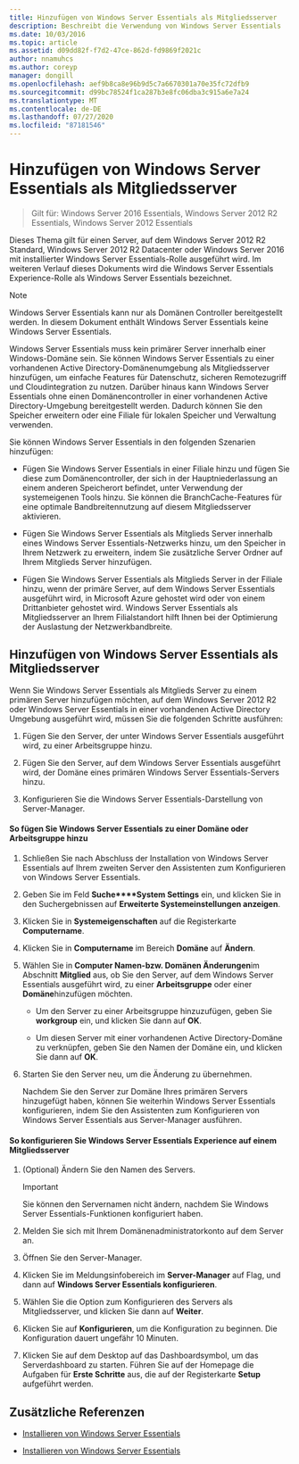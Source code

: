 ```yaml
---
title: Hinzufügen von Windows Server Essentials als Mitgliedsserver
description: Beschreibt die Verwendung von Windows Server Essentials
ms.date: 10/03/2016
ms.topic: article
ms.assetid: d09dd82f-f7d2-47ce-862d-fd9869f2021c
author: nnamuhcs
ms.author: coreyp
manager: dongill
ms.openlocfilehash: aef9b8ca8e96b9d5c7a6670301a70e35fc72dfb9
ms.sourcegitcommit: d99bc78524f1ca287b3e8fc06dba3c915a6e7a24
ms.translationtype: MT
ms.contentlocale: de-DE
ms.lasthandoff: 07/27/2020
ms.locfileid: "87181546"
---
```

# <a name="add-windows-server-essentials-as-a-member-server"></a>Hinzufügen von Windows Server Essentials als Mitgliedsserver

>Gilt für: Windows Server 2016 Essentials, Windows Server 2012 R2 Essentials, Windows Server 2012 Essentials

Dieses Thema gilt für einen Server, auf dem Windows Server 2012 R2 Standard, Windows Server 2012 R2 Datacenter oder Windows Server 2016 mit installierter Windows Server Essentials-Rolle ausgeführt wird. Im weiteren Verlauf dieses Dokuments wird die Windows Server Essentials Experience-Rolle als Windows Server Essentials bezeichnet.

> [!NOTE]
>   Windows Server Essentials kann nur als Domänen Controller bereitgestellt werden. In diesem Dokument enthält Windows Server Essentials keine Windows Server Essentials.

 Windows Server Essentials muss kein primärer Server innerhalb einer Windows-Domäne sein. Sie können Windows Server Essentials zu einer vorhandenen Active Directory-Domänenumgebung als Mitgliedsserver hinzufügen, um einfache Features für Datenschutz, sicheren Remotezugriff und Cloudintegration zu nutzen. Darüber hinaus kann Windows Server Essentials ohne einen Domänencontroller in einer vorhandenen Active Directory-Umgebung bereitgestellt werden. Dadurch können Sie den Speicher erweitern oder eine Filiale für lokalen Speicher und Verwaltung verwenden.

 Sie können Windows Server Essentials in den folgenden Szenarien hinzufügen:

-   Fügen Sie Windows Server Essentials in einer Filiale hinzu und fügen Sie diese zum Domänencontroller, der sich in der Hauptniederlassung an einem anderen Speicherort befindet, unter Verwendung der systemeigenen Tools hinzu. Sie können die BranchCache-Features für eine optimale Bandbreitennutzung auf diesem Mitgliedsserver aktivieren.

-   Fügen Sie Windows Server Essentials als Mitglieds Server innerhalb eines Windows Server Essentials-Netzwerks hinzu, um den Speicher in Ihrem Netzwerk zu erweitern, indem Sie zusätzliche Server Ordner auf Ihrem Mitglieds Server hinzufügen.

-   Fügen Sie Windows Server Essentials als Mitglieds Server in der Filiale hinzu, wenn der primäre Server, auf dem Windows Server Essentials ausgeführt wird, in Microsoft Azure gehostet wird oder von einem Drittanbieter gehostet wird. Windows Server Essentials als Mitgliedsserver an Ihrem Filialstandort hilft Ihnen bei der Optimierung der Auslastung der Netzwerkbandbreite.

## <a name="adding-windows-server-essentials-as-a-member-server"></a>Hinzufügen von Windows Server Essentials als Mitgliedsserver
 Wenn Sie Windows Server Essentials als Mitglieds Server zu einem primären Server hinzufügen möchten, auf dem Windows Server 2012 R2 oder Windows Server Essentials in einer vorhandenen Active Directory Umgebung ausgeführt wird, müssen Sie die folgenden Schritte ausführen:

1.  Fügen Sie den Server, der unter Windows Server Essentials ausgeführt wird, zu einer Arbeitsgruppe hinzu.

2.  Fügen Sie den Server, auf dem Windows Server Essentials ausgeführt wird, der Domäne eines primären Windows Server Essentials-Servers hinzu.

3.  Konfigurieren Sie die Windows Server Essentials-Darstellung von Server-Manager.

#### <a name="to-join-windows-server-essentials-to-a-workgroup-or-domain"></a>So fügen Sie Windows Server Essentials zu einer Domäne oder Arbeitsgruppe hinzu

1. Schließen Sie nach Abschluss der Installation von Windows Server Essentials auf Ihrem zweiten Server den Assistenten zum Konfigurieren von Windows Server Essentials.

2. Geben Sie im Feld **Suche****System Settings** ein, und klicken Sie in den Suchergebnissen auf **Erweiterte Systemeinstellungen anzeigen**.

3. Klicken Sie in **Systemeigenschaften** auf die Registerkarte **Computername**.

4. Klicken Sie in **Computername** im Bereich **Domäne** auf **Ändern**.

5. Wählen Sie in **Computer Namen-bzw. Domänen Änderungen**im Abschnitt **Mitglied** aus, ob Sie den Server, auf dem Windows Server Essentials ausgeführt wird, zu einer **Arbeitsgruppe** oder einer **Domäne**hinzufügen möchten.

   -   Um den Server zu einer Arbeitsgruppe hinzuzufügen, geben Sie **workgroup** ein, und klicken Sie dann auf **OK**.

   -   Um diesen Server mit einer vorhandenen Active Directory-Domäne zu verknüpfen, geben Sie den Namen der Domäne ein, und klicken Sie dann auf **OK**.

6. Starten Sie den Server neu, um die Änderung zu übernehmen.

   Nachdem Sie den Server zur Domäne Ihres primären Servers hinzugefügt haben, können Sie weiterhin Windows Server Essentials konfigurieren, indem Sie den Assistenten zum Konfigurieren von Windows Server Essentials aus Server-Manager ausführen.

#### <a name="to-configure-windows-server-essentials-experience-on-a-member-server"></a>So konfigurieren Sie Windows Server Essentials Experience auf einem Mitgliedsserver

1.  (Optional) Ändern Sie den Namen des Servers.

    > [!IMPORTANT]
    >  Sie können den Servernamen nicht ändern, nachdem Sie Windows Server Essentials-Funktionen konfiguriert haben.

2.  Melden Sie sich mit Ihrem Domänenadministratorkonto auf dem Server an.

3.  Öffnen Sie den Server-Manager.

4.  Klicken Sie im Meldungsinfobereich im **Server-Manager** auf Flag, und dann auf **Windows Server Essentials konfigurieren**.

5.  Wählen Sie die Option zum Konfigurieren des Servers als Mitgliedsserver, und klicken Sie dann auf **Weiter**.

6.  Klicken Sie auf **Konfigurieren**, um die Konfiguration zu beginnen. Die Konfiguration dauert ungefähr 10 Minuten.

7.  Klicken Sie auf dem Desktop auf das Dashboardsymbol, um das Serverdashboard zu starten. Führen Sie auf der Homepage die Aufgaben für **Erste Schritte** aus, die auf der Registerkarte **Setup** aufgeführt werden.

## <a name="additional-references"></a>Zusätzliche Referenzen


-   [Installieren von Windows Server Essentials](Install-Windows-Server-Essentials.md)

-   [Installieren von Windows Server Essentials](../install/Install-Windows-Server-Essentials.md)

